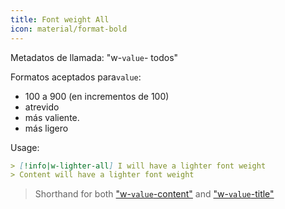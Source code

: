 ```yaml
---
title: Font weight All
icon: material/format-bold
---
```


Metadatos de llamada: "w-`value`- todos"

Formatos aceptados para`value`:

- 100 a 900 (en incrementos de 100)
- atrevido
- más valiente.
- más ligero

Usage:

```md
> [!info|w-lighter-all] I will have a lighter font weight
> Content will have a lighter font weight
```
> Shorthand for both ["w-`value`-content"](../content-styling/page-14.md)
> and ["w-`value`-title"](../title-styling/page-24.md)

